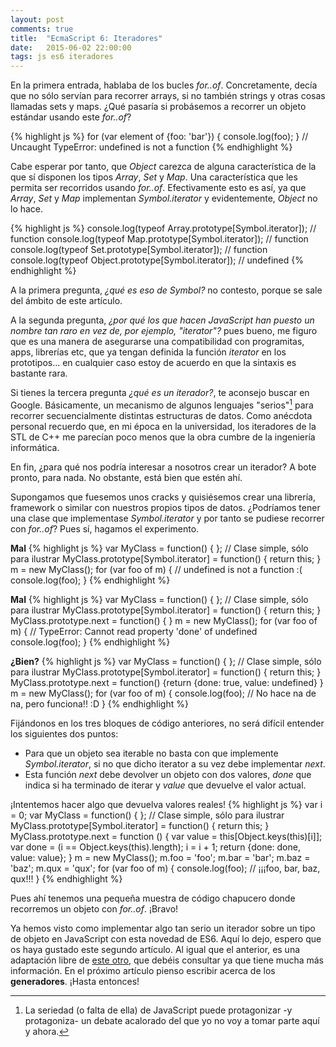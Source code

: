 ```yaml
---
layout: post
comments: true
title:  "EcmaScript 6: Iteradores"
date:   2015-06-02 22:00:00
tags: js es6 iteradores
---
```


En la primera entrada, hablaba de los bucles *for..of*. Concretamente, decía que no sólo servían para recorrer arrays, si no también strings y otras cosas llamadas sets y maps.
¿Qué pasaría si probásemos a recorrer un objeto estándar usando este *for..of*?

{% highlight js %}
for (var element of {foo: 'bar'}) {
   console.log(foo);
} // Uncaught TypeError: undefined is not a function
{% endhighlight %}

Cabe esperar por tanto, que *Object* carezca de alguna característica de la que sí disponen los tipos *Array*, *Set* y *Map*. Una característica que les permita ser recorridos usando *for..of*. Efectivamente esto es así, ya que *Array*, *Set* y *Map* implementan *Symbol.iterator* y evidentemente, *Object* no lo hace.

{% highlight js %}
console.log(typeof Array.prototype[Symbol.iterator]); // function
console.log(typeof Map.prototype[Symbol.iterator]); // function
console.log(typeof Set.prototype[Symbol.iterator]); // function
console.log(typeof Object.prototype[Symbol.iterator]); // undefined
{% endhighlight %}

A la primera pregunta, *¿qué es eso de Symbol?* no contesto, porque se sale del ámbito de este artículo.

A la segunda pregunta, *¿por qué los que hacen JavaScript han puesto un nombre tan raro en vez de, por ejemplo, "iterator"?* pues bueno, me figuro que es una manera de asegurarse una compatibilidad con programitas, apps, librerías etc, que ya tengan definida la función *iterator* en los prototipos... en cualquier caso estoy de acuerdo en que la sintaxis es bastante rara.

Si tienes la tercera pregunta *¿qué es un iterador?*, te aconsejo buscar en Google. Básicamente, un mecanismo de algunos lenguajes "serios"[^1] para recorrer secuencialmente distintas estructuras de datos. Como anécdota personal recuerdo que, en mi época en la universidad, los iteradores de la STL de C++ me parecían poco menos que la obra cumbre de la ingeniería informática.

En fin, ¿para qué nos podría interesar a nosotros crear un iterador? A bote pronto, para nada. No obstante, está bien que estén ahí.

Supongamos que fuesemos unos cracks y quisiésemos crear una librería, framework o similar con nuestros propios tipos de datos. ¿Podríamos tener una clase que implementase *Symbol.iterator* y por tanto se pudiese recorrer con *for..of*? Pues sí, hagamos el experimento.

**Mal**
{% highlight js %}
var MyClass = function() { }; // Clase simple, sólo para ilustrar
MyClass.prototype[Symbol.iterator] = function() { return this; }
m = new MyClass();
for (var foo of m) { // undefined is not a function :(
  console.log(foo);
}
{% endhighlight %}

**Mal**
{% highlight js %}
var MyClass = function() { }; // Clase simple, sólo para ilustrar
MyClass.prototype[Symbol.iterator] = function() { return this; }
MyClass.prototype.next = function() { }
m = new MyClass();
for (var foo of m) { // TypeError: Cannot read property 'done' of undefined 
  console.log(foo); 
}
{% endhighlight %}

**¿Bien?**
{% highlight js %}
var MyClass = function() { }; // Clase simple, sólo para ilustrar
MyClass.prototype[Symbol.iterator] = function() { return this; }
MyClass.prototype.next = function() {return {done: true, value: undefined} }
m = new MyClass();
for (var foo of m) {
  console.log(foo); // No hace na de na, pero funciona!! :D
}
{% endhighlight %}

Fijándonos en los tres bloques de código anteriores, no será difícil entender los siguientes dos puntos:

   * Para que un objeto sea iterable no basta con que implemente *Symbol.iterator*, si no que dicho iterator a su vez debe implementar *next*.
   * Esta función *next* debe devolver un objeto con dos valores, *done* que indica si ha terminado de iterar y *value* que devuelve el valor actual.

¡Intentemos hacer algo que devuelva valores reales!
{% highlight js %}
var i = 0;
var MyClass = function() { }; // Clase simple, sólo para ilustrar
MyClass.prototype[Symbol.iterator] = function() { return this; }
MyClass.prototype.next = function () {
    var value = this[Object.keys(this)[i]];
    var done = (i == Object.keys(this).length);
    i = i + 1;
    return {done: done, value: value};
}
m = new MyClass();
m.foo = 'foo'; m.bar = 'bar'; m.baz = 'baz'; m.qux = 'qux';
for (var foo of m) {
  console.log(foo); // ¡¡¡foo, bar, baz, qux!!!
}
{% endhighlight %}

Pues ahí tenemos una pequeña muestra de código chapucero donde recorremos un objeto con *for..of*. ¡Bravo!


Ya hemos visto como implementar algo tan serio un iterador sobre un tipo de objeto en JavaScript con esta novedad de ES6. Aquí lo dejo, espero que os haya gustado este segundo artículo. Al igual que el anterior, es una adaptación libre de [este otro][fuente_original], que debéis consultar ya que tiene mucha más información. En el próximo artículo pienso escribir acerca de los **generadores**. ¡Hasta entonces!

[fuente_original]: https://hacks.mozilla.org/2015/04/es6-in-depth-iterators-and-the-for-of-loop/
[^1]: La seriedad (o falta de ella) de JavaScript puede protagonizar -y protagoniza- un debate acalorado del que yo no voy a tomar parte aquí y ahora.
